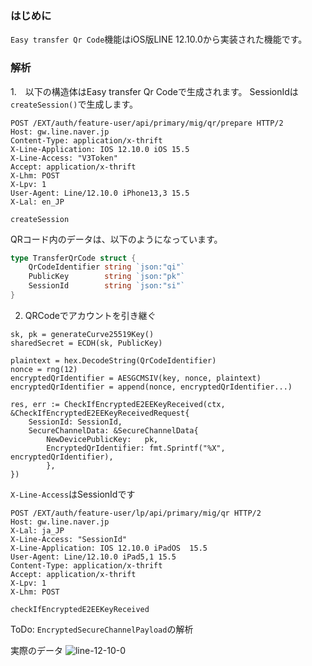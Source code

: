 ### はじめに
`Easy transfer Qr Code`機能はiOS版LINE 12.10.0から実装された機能です。

### 解析
1.　以下の構造体はEasy transfer Qr Codeで生成されます。
SessionIdは`createSession()`で生成します。

```
POST /EXT/auth/feature-user/api/primary/mig/qr/prepare HTTP/2
Host: gw.line.naver.jp
Content-Type: application/x-thrift
X-Line-Application: IOS	12.10.0	iOS	15.5
X-Line-Access: "V3Token"
Accept: application/x-thrift
X-Lhm: POST
X-Lpv: 1
User-Agent: Line/12.10.0 iPhone13,3 15.5
X-Lal: en_JP

createSession
```

QRコード内のデータは、以下のようになっています。
```go
type TransferQrCode struct {
	QrCodeIdentifier string `json:"qi"`
	PublicKey        string `json:"pk"`
	SessionId        string `json:"si"`
}
```
2. QRCodeでアカウントを引き継ぐ

```
sk, pk = generateCurve25519Key()
sharedSecret = ECDH(sk, PublicKey)

plaintext = hex.DecodeString(QrCodeIdentifier)
nonce = rng(12)
encryptedQrIdentifier = AESGCMSIV(key, nonce, plaintext)
encryptedQrIdentifier = append(nonce, encryptedQrIdentifier...)

res, err := CheckIfEncryptedE2EEKeyReceived(ctx, &CheckIfEncryptedE2EEKeyReceivedRequest{
    SessionId: SessionId,
	SecureChannelData: &SecureChannelData{
		NewDevicePublicKey:   pk,
		EncryptedQrIdentifier: fmt.Sprintf("%X", encryptedQrIdentifier),
		},
})
```

`X-Line-Access`はSessionIdです
```
POST /EXT/auth/feature-user/lp/api/primary/mig/qr HTTP/2
Host: gw.line.naver.jp
X-Lal: ja_JP
X-Line-Access: "SessionId"
X-Line-Application: IOS	12.10.0	iPadOS	15.5
User-Agent: Line/12.10.0 iPad5,1 15.5
Content-Type: application/x-thrift
Accept: application/x-thrift
X-Lpv: 1
X-Lhm: POST

checkIfEncryptedE2EEKeyReceived
```

ToDo: `EncryptedSecureChannelPayload`の解析

実際のデータ
![line-12-10-0](https://user-images.githubusercontent.com/89930816/176069331-7e8bff05-971b-4e35-b554-7b4e0550b755.jpg)
